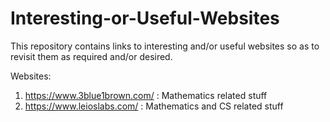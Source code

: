 # Interesting-or-Useful-Websites
This repository contains links to interesting and/or useful websites so as to revisit them as required and/or desired.

Websites:
1. https://www.3blue1brown.com/ : Mathematics related stuff
2. https://www.leioslabs.com/ : Mathematics and CS related stuff
